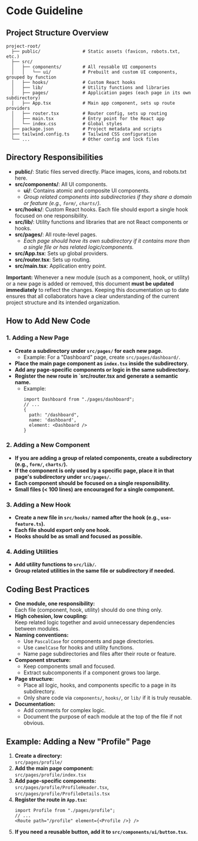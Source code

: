# Code Guideline

## Project Structure Overview

```
project-root/
  ├── public/                # Static assets (favicon, robots.txt, etc.)
  ├── src/
  │   ├── components/        # All reusable UI components
  │   │   └── ui/            # Prebuilt and custom UI components, grouped by function
  │   ├── hooks/             # Custom React hooks
  │   ├── lib/               # Utility functions and libraries
  │   ├── pages/             # Application pages (each page in its own subdirectory)
  │   ├── App.tsx            # Main app component, sets up route providers
  │   ├── router.tsx         # Router config, sets up routing
  │   ├── main.tsx           # Entry point for the React app
  │   └── index.css          # Global styles
  ├── package.json           # Project metadata and scripts
  ├── tailwind.config.ts     # Tailwind CSS configuration
  └── ...                    # Other config and lock files
```

## Directory Responsibilities

- **public/**: Static files served directly. Place images, icons, and robots.txt here.
- **src/components/**: All UI components.  
  - **ui/**: Contains atomic and composite UI components.  
  - *Group related components into subdirectories if they share a domain or feature (e.g., `form/`, `charts/`).*
- **src/hooks/**: Custom React hooks. Each file should export a single hook focused on one responsibility.
- **src/lib/**: Utility functions and libraries that are not React components or hooks.
- **src/pages/**: All route-level pages.  
  - *Each page should have its own subdirectory if it contains more than a single file or has related logic/components.*
- **src/App.tsx**: Sets up global providers.
- **src/router.tsx**: Sets up routing.
- **src/main.tsx**: Application entry point.

**Important:**
Whenever a new module (such as a component, hook, or utility) or a new page is added or removed, this document **must be updated immediately** to reflect the changes. Keeping this documentation up to date ensures that all collaborators have a clear understanding of the current project structure and its intended organization.

## How to Add New Code

### 1. Adding a New Page

- **Create a subdirectory under `src/pages/` for each new page.**
  - Example: For a "Dashboard" page, create `src/pages/dashboard/`.
- **Place the main page component as `index.tsx` inside the subdirectory.**
- **Add any page-specific components or logic in the same subdirectory.**
- **Register the new route in `src/router.tsx and generate a semantic name.**
  - Example:
    ```tsx
    import Dashboard from "./pages/dashboard";
    // ...
    {
      path: "/dashboard",
      name: 'dashboard',
      element: <Dashboard />
    }
    ```

### 2. Adding a New Component

- **If you are adding a group of related components, create a subdirectory (e.g., `form/`, `charts/`).**
- **If the component is only used by a specific page, place it in that page's subdirectory under `src/pages/`.**
- **Each component should be focused on a single responsibility.**
- **Small files (< 100 lines) are encouraged for a single component.**

### 3. Adding a New Hook

- **Create a new file in `src/hooks/` named after the hook (e.g., `use-feature.ts`).**
- **Each file should export only one hook.**
- **Hooks should be as small and focused as possible.**

### 4. Adding Utilities

- **Add utility functions to `src/lib/`.**
- **Group related utilities in the same file or subdirectory if needed.**

## Coding Best Practices

- **One module, one responsibility:**  
  Each file (component, hook, utility) should do one thing only.
- **High cohesion, low coupling:**  
  Keep related logic together and avoid unnecessary dependencies between modules.
- **Naming conventions:**  
  - Use `PascalCase` for components and page directories.
  - Use `camelCase` for hooks and utility functions.
  - Name page subdirectories and files after their route or feature.
- **Component structure:**  
  - Keep components small and focused.
  - Extract subcomponents if a component grows too large.
- **Page structure:**  
  - Place all logic, hooks, and components specific to a page in its subdirectory.
  - Only share code via `components/`, `hooks/`, or `lib/` if it is truly reusable.
- **Documentation:**  
  - Add comments for complex logic.
  - Document the purpose of each module at the top of the file if not obvious.

## Example: Adding a New "Profile" Page

1. **Create a directory:**  
   `src/pages/profile/`
2. **Add the main page component:**  
   `src/pages/profile/index.tsx`
3. **Add page-specific components:**  
   `src/pages/profile/ProfileHeader.tsx`, `src/pages/profile/ProfileDetails.tsx`
4. **Register the route in `App.tsx`:**
   ```tsx
   import Profile from "./pages/profile";
   // ...
   <Route path="/profile" element={<Profile />} />
   ```
5. **If you need a reusable button, add it to `src/components/ui/button.tsx`.**
